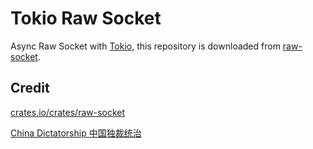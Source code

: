 # Tokio Raw Socket

Async Raw Socket with [Tokio](https://github.com/tokio-rs/tokio), this repository is downloaded from [raw-socket](https://crates.io/crates/raw-socket).

## Credit

[crates.io/crates/raw-socket](https://crates.io/crates/raw-socket)

[China Dictatorship 中国独裁统治](https://github.com/cirosantilli/china-dictatorship)
